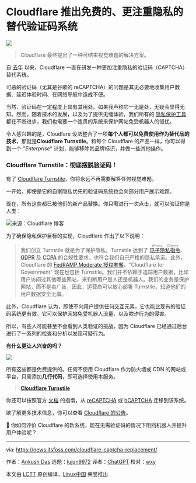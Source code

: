 [#]: subject: "Cloudflare Unveils Free Privacy-Friendly Replacement to the Annoying CAPTCHA System"
[#]: via: "https://news.itsfoss.com/cloudflare-captcha-replacement/"
[#]: author: "Ankush Das https://news.itsfoss.com/author/ankush/"
[#]: collector: "lujun9972/lctt-scripts-1693450080"
[#]: translator: "ChatGPT"
[#]: reviewer: "wxy"
[#]: publisher: "wxy"
[#]: url: "https://linux.cn/article-16271-1.html"

Cloudflare 推出免费的、更注重隐私的替代验证码系统
======

![][0]

> Cloudflare 最终提出了一种可结束视觉难题的解决方案。

自 [去年][1] 以来，Cloudflare 一直在研发一种更加注重隐私的验证码（CAPTCHA）替代系统。

可恶的验证码（尤其是谷歌的 reCAPTCHA）的问题是其无必要地收集用户数据、延迟体验时间、在网络导航中造成不便。

当然，验证码在一定程度上具有其用处。如果我声称它一无是处，无疑会显得无知。然而，随着技术的发展，以及为了提供无缝体验，我们所有的 [隐私保护工具][2] 都在不断进步，我们也需要一个连贯的系统来保护网站免受机器人的侵扰。

令人感兴趣的是，Cloudfare 设法整合了一项**每个人都可以免费使用作为替代品的技术**，那就是**Cloudflare Turnstile**。和每个 Cloudflare 的产品一样，你可以得到一个 "_Enterprise_" 计划，能够移除其品牌标识，并做一些其他操作。

### Cloudflare Turnstile：彻底摆脱验证码！

有了 [Cloudflare Turnstile][4]，你将永远不再需要解答任何视觉难题。

一开始，即使是它的自家隐私优先的验证码系统也会向部分用户展示难题。

现在，所有这些都已被他们的新产品替换。你只需进行一次点击，就可以验证你是人类：

![来源：Cloudflare 博客][5]

为了确保隐私保护目标的实现，Cloudflare 作出了以下说明：

> 我们创立 Turnstile 就是为了保护隐私。Turnstile 达到了 <ruby>[电子隐私指令][6]<rt>ePrivacy Directive</rt></ruby>、[GDPR][7] 及 [CCPA][8] 的合规性要求，也符合我们自己严格的隐私承诺。此外，Cloudflare 的 [FedRAMP Moderate 授权套餐][9]、"Cloudflare for Government" 现在也包括 Turnstile。我们并不依赖于追踪用户数据，比如用户访问过其他哪些网站，来判断用户是人还是机器人。我们的业务是保护网站，而不是卖广告，因此，运营商可以放心部署 Turnstile，知道他们的用户数据安全无虞。

此外，Cloudflare 认为，即使不向用户提供任何交互元素，它也能比现有的验证码系统更有效。它可以保护网站免受机器人流量，以及欺诈行为的侵害。

所以，有些人可能甚至不会看到人类验证的挑战，因为 Cloudflare 已经通过后台进行了一系列的检查和分析以发现可疑行为。

**有什么更让人兴奋的吗？**

![][10]

所有这些都是免费提供的。任何不使用 Cloudflare 作为防火墙或 CDN 的网站或平台，只需添加**几行代码**，即可选择使用本服务。

> **[Cloudflare Turnstile][4]**

你还可以按照官方 [文档][14] 的指南，从 [reCAPTCHA][12] 或 [hCAPTCHA][13] 迁移到该系统。

欲了解更多技术信息，你可以查看 [Cloudflare 的公告][15]。

💬 你如何评价 Cloudflare 的新系统，能在无需验证码的情况下阻挡机器人并提升用户体验呢？

--------------------------------------------------------------------------------

via: https://news.itsfoss.com/cloudflare-captcha-replacement/

作者：[Ankush Das][a]
选题：[lujun9972][b]
译者：[ChatGPT](https://linux.cn/lctt/ChatGPT)
校对：[wxy](https://github.com/wxy)

本文由 [LCTT](https://github.com/LCTT/TranslateProject) 原创编译，[Linux中国](https://linux.cn/) 荣誉推出

[a]: https://news.itsfoss.com/author/ankush/
[b]: https://github.com/lujun9972
[1]: https://news.itsfoss.com/cloudflare-pat/
[2]: https://itsfoss.com/privacy-tools/
[3]: https://proton.go2cloud.org/favicons/apple-touch-icon.png
[4]: https://www.cloudflare.com/en-in/products/turnstile/
[5]: https://news.itsfoss.com/content/images/2023/10/cloudflare-turnstile.gif
[6]: https://www.cloudflare.com/learning/privacy/what-is-eprivacy-directive/
[7]: https://www.cloudflare.com/learning/privacy/what-is-the-gdpr/
[8]: https://www.cloudflare.com/learning/privacy/what-is-the-ccpa/
[9]: https://marketplace.fedramp.gov/products/FR2000863987
[10]: https://news.itsfoss.com/content/images/2023/10/turnsite-dashboard.jpg
[11]: https://linuxhandbook.com/content/images/size/w256h256/2021/08/Linux-Handbook-New-Logo.png
[12]: https://www.google.com/recaptcha/about/
[13]: https://www.hcaptcha.com/
[14]: https://developers.cloudflare.com/turnstile/migration/
[15]: https://blog.cloudflare.com/turnstile-ga/
[0]: https://img.linux.net.cn/data/attachment/album/202310/10/104321aioinl13v7i9nz6b.jpg
